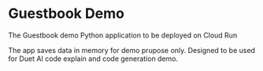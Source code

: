 # Guestbook Demo

The Guestbook demo Python application to be deployed on Cloud Run

The app saves data in memory for demo prupose only. Designed to be used for Duet AI code explain and code generation demo.